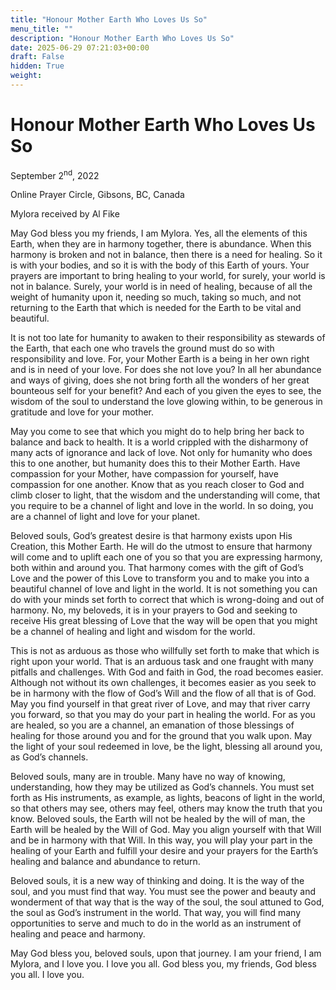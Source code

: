 ```yaml
---
title: "Honour Mother Earth Who Loves Us So"
menu_title: ""
description: "Honour Mother Earth Who Loves Us So"
date: 2025-06-29 07:21:03+00:00
draft: False
hidden: True
weight:
---
```

# Honour Mother Earth Who Loves Us So

September 2<sup>nd</sup>, 2022

Online Prayer Circle, Gibsons, BC, Canada

Mylora received by Al Fike

May God bless you my friends, I am Mylora. Yes, all the elements of this Earth, when they are in harmony together, there is abundance. When this harmony is broken and not in balance, then there is a need for healing. So it is with your bodies, and so it is with the body of this Earth of yours. Your prayers are important to bring healing to your world, for surely, your world is not in balance. Surely, your world is in need of healing, because of all the weight of humanity upon it, needing so much, taking so much, and not returning to the Earth that which is needed for the Earth to be vital and beautiful.

It is not too late for humanity to awaken to their responsibility as stewards of the Earth, that each one who travels the ground must do so with responsibility and love. For, your Mother Earth is a being in her own right and is in need of your love. For does she not love you? In all her abundance and ways of giving, does she not bring forth all the wonders of her great bounteous self for your benefit? And each of you given the eyes to see, the wisdom of the soul to understand the love glowing within, to be generous in gratitude and love for your mother.

May you come to see that which you might do to help bring her back to balance and back to health. It is a world crippled with the disharmony of many acts of ignorance and lack of love. Not only for humanity who does this to one another, but humanity does this to their Mother Earth. Have compassion for your Mother, have compassion for yourself, have compassion for one another. Know that as you reach closer to God and climb closer to light, that the wisdom and the understanding will come, that you require to be a channel of light and love in the world. In so doing, you are a channel of light and love for your planet.

Beloved souls, God’s greatest desire is that harmony exists upon His Creation, this Mother Earth. He will do the utmost to ensure that harmony will come and to uplift each one of you so that you are expressing harmony, both within and around you. That harmony comes with the gift of God’s Love and the power of this Love to transform you and to make you into a beautiful channel of love and light in the world. It is not something you can do with your minds set forth to correct that which is wrong-doing and out of harmony. No, my beloveds, it is in your prayers to God and seeking to receive His great blessing of Love that the way will be open that you might be a channel of healing and light and wisdom for the world.

This is not as arduous as those who willfully set forth to make that which is right upon your world. That is an arduous task and one fraught with many pitfalls and challenges. With God and faith in God, the road becomes easier. Although not without its own challenges, it becomes easier as you seek to be in harmony with the flow of God’s Will and the flow of all that is of God. May you find yourself in that great river of Love, and may that river carry you forward, so that you may do your part in healing the world. For as you are healed, so you are a channel, an emanation of those blessings of healing for those around you and for the ground that you walk upon. May the light of your soul redeemed in love, be the light, blessing all around you, as God’s channels.

Beloved souls, many are in trouble. Many have no way of knowing, understanding, how they may be utilized as God’s channels. You must set forth as His instruments, as example, as lights, beacons of light in the world, so that others may see, others may feel, others may know the truth that you know. Beloved souls, the Earth will not be healed by the will of man, the Earth will be healed by the Will of God. May you align yourself with that Will and be in harmony with that Will. In this way, you will play your part in the healing of your Earth and fulfill your desire and your prayers for the Earth’s healing and balance and abundance to return.

Beloved souls, it is a new way of thinking and doing. It is the way of the soul, and you must find that way. You must see the power and beauty and wonderment of that way that is the way of the soul, the soul attuned to God, the soul as God’s instrument in the world. That way, you will find many opportunities to serve and much to do in the world as an instrument of healing and peace and harmony.

May God bless you, beloved souls, upon that journey. I am your friend, I am Mylora, and I love you. I love you all. God bless you, my friends, God bless you all. I love you.
